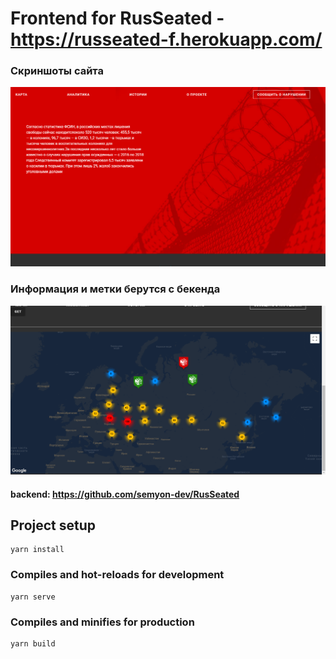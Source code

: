 # Frontend for RusSeated - https://russeated-f.herokuapp.com/

### Скриншоты сайта

![](https://github.com/kniazevgeny/RusSeated/blob/master/img1.png) 

### Информация и метки берутся с бекенда
![](https://github.com/kniazevgeny/RusSeated/blob/master/img2.png) 

#### backend: https://github.com/semyon-dev/RusSeated

## Project setup
```
yarn install
```

### Compiles and hot-reloads for development
```
yarn serve
```

### Compiles and minifies for production
```
yarn build
```
